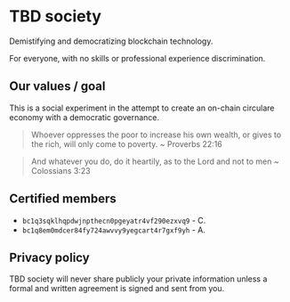 # TBD society

Demistifying and democratizing blockchain technology.

For everyone, with no skills or professional experience discrimination.

## Our values / goal

This is a social experiment in the attempt to create an on-chain circulare economy with a democratic governance.

> Whoever oppresses the poor to increase his own wealth, or gives to the rich, will only come to poverty. ~ Proverbs 22:16

> And whatever you do, do it heartily, as to the Lord and not to men ~ Colossians 3:23

## Certified members

- `bc1q3sqklhqpdwjnpthecn0pgeyatr4vf290ezxvq9` - C.
- `bc1q8em0mdcer84fy724awvvy9yegcart4r7gxf9yh` - A.

## Privacy policy

TBD society will never share publicly your private information unless a formal and written agreement is signed and sent from you.
